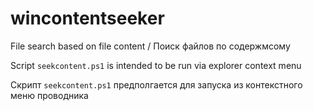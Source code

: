 # wincontentseeker
File search based on file content / Поиск файлов по содержмсому

Script `seekcontent.ps1` is intended to be run via explorer context menu

Скрипт `seekcontent.ps1` предполгается для запуска из контекстного меню проводника
